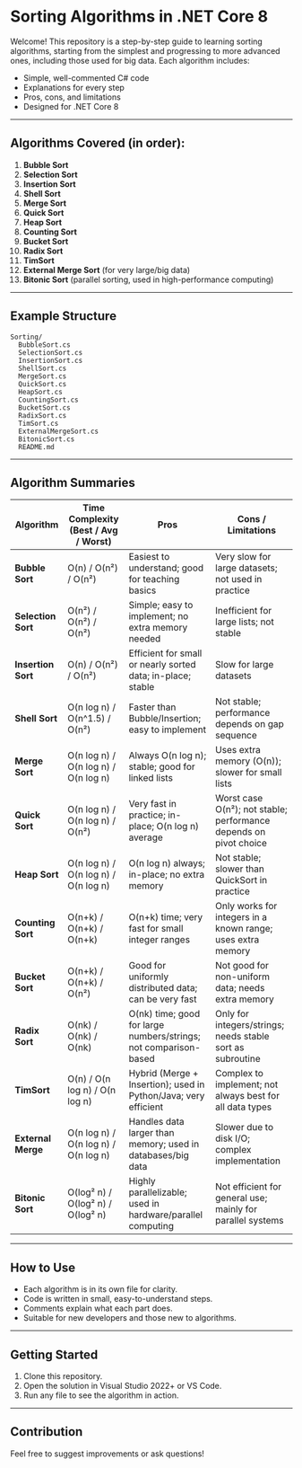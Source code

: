 # Sorting Algorithms in .NET Core 8

Welcome! This repository is a step-by-step guide to learning sorting algorithms, starting from the simplest and progressing to more advanced ones, including those used for big data. Each algorithm includes:

- Simple, well-commented C# code
- Explanations for every step
- Pros, cons, and limitations
- Designed for .NET Core 8

---

## Algorithms Covered (in order):

1. **Bubble Sort**
2. **Selection Sort**
3. **Insertion Sort**
4. **Shell Sort**
5. **Merge Sort**
6. **Quick Sort**
7. **Heap Sort**
8. **Counting Sort**
9. **Bucket Sort**
10. **Radix Sort**
11. **TimSort**
12. **External Merge Sort** (for very large/big data)
13. **Bitonic Sort** (parallel sorting, used in high-performance computing)

---

## Example Structure

```
Sorting/
  BubbleSort.cs
  SelectionSort.cs
  InsertionSort.cs
  ShellSort.cs
  MergeSort.cs
  QuickSort.cs
  HeapSort.cs
  CountingSort.cs
  BucketSort.cs
  RadixSort.cs
  TimSort.cs
  ExternalMergeSort.cs
  BitonicSort.cs
  README.md
```

---

## Algorithm Summaries

| Algorithm           | Time Complexity (Best / Avg / Worst) | Pros                                                                 | Cons / Limitations                                                      |
|---------------------|--------------------------------------|----------------------------------------------------------------------|-------------------------------------------------------------------------|
| **Bubble Sort**     | O(n) / O(n²) / O(n²)                | Easiest to understand; good for teaching basics                      | Very slow for large datasets; not used in practice                      |
| **Selection Sort**  | O(n²) / O(n²) / O(n²)               | Simple; easy to implement; no extra memory needed                    | Inefficient for large lists; not stable                                 |
| **Insertion Sort**  | O(n) / O(n²) / O(n²)                | Efficient for small or nearly sorted data; in-place; stable          | Slow for large datasets                                                 |
| **Shell Sort**      | O(n log n) / O(n^1.5) / O(n²)        | Faster than Bubble/Insertion; easy to implement                      | Not stable; performance depends on gap sequence                         |
| **Merge Sort**      | O(n log n) / O(n log n) / O(n log n) | Always O(n log n); stable; good for linked lists                     | Uses extra memory (O(n)); slower for small lists                        |
| **Quick Sort**      | O(n log n) / O(n log n) / O(n²)      | Very fast in practice; in-place; O(n log n) average                  | Worst case O(n²); not stable; performance depends on pivot choice        |
| **Heap Sort**       | O(n log n) / O(n log n) / O(n log n) | O(n log n) always; in-place; no extra memory                         | Not stable; slower than QuickSort in practice                           |
| **Counting Sort**   | O(n+k) / O(n+k) / O(n+k)             | O(n+k) time; very fast for small integer ranges                      | Only works for integers in a known range; uses extra memory             |
| **Bucket Sort**     | O(n+k) / O(n+k) / O(n²)              | Good for uniformly distributed data; can be very fast                | Not good for non-uniform data; needs extra memory                       |
| **Radix Sort**      | O(nk) / O(nk) / O(nk)                | O(nk) time; good for large numbers/strings; not comparison-based     | Only for integers/strings; needs stable sort as subroutine              |
| **TimSort**         | O(n) / O(n log n) / O(n log n)        | Hybrid (Merge + Insertion); used in Python/Java; very efficient      | Complex to implement; not always best for all data types                |
| **External Merge**  | O(n log n) / O(n log n) / O(n log n) | Handles data larger than memory; used in databases/big data          | Slower due to disk I/O; complex implementation                          |
| **Bitonic Sort**    | O(log² n) / O(log² n) / O(log² n)    | Highly parallelizable; used in hardware/parallel computing           | Not efficient for general use; mainly for parallel systems              |

---

## How to Use

- Each algorithm is in its own file for clarity.
- Code is written in small, easy-to-understand steps.
- Comments explain what each part does.
- Suitable for new developers and those new to algorithms.

---

## Getting Started

1. Clone this repository.
2. Open the solution in Visual Studio 2022+ or VS Code.
3. Run any file to see the algorithm in action.

---

## Contribution

Feel free to suggest improvements or ask questions! 